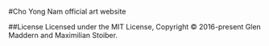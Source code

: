 #Cho Yong Nam official art website



##License
Licensed under the MIT License, Copyright © 2016-present Glen Maddern and Maximilian Stoiber.
